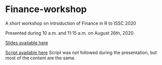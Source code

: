 # Finance-workshop
A short workshop on introduction of Finance in R to ISSC 2020

Presented during 10 a.m. and 11:15 a.m. on August 26th, 2020.

[Slides available here](https://docs.google.com/presentation/d/15G6RiQBa_iC9ZZncHfDDq9VwPKBHZNFH-QA7Vohq_tQ/edit?usp=sharing)

[Script available here](https://docs.google.com/document/d/1MV5bZYyZPft5X1c-wubq5JBD-FTp4FrWPNb5D1G08Tw/edit?usp=sharing)
Script was not followed during the presentation, but most of the content are the same.
